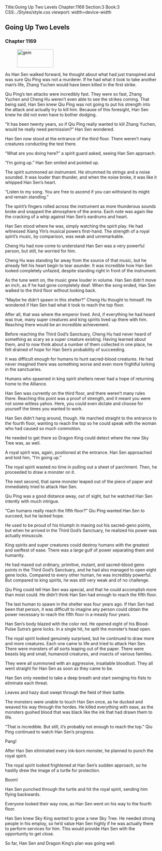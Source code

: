 Title:Going Up Two Levels 
Chapter:1169 
Section:3 
Book:3 
CSS:../Styles/style.css 
viewport: width=device-width
  
## Going Up Two Levels
### Chapter 1169 
<figure>
	<img src="../Images/gem.gif" alt="gem" id="gem" width="120" height="60" />
</figure>
  

  
  As Han Sen walked forward, he thought about what had just transpired and was sure Qiu Ping was not a murderer. If he had what it took to take another man’s life, Zhang Yuchen would have been killed in the first strike.

Qiu Ping’s ten attacks were incredibly fast. They were so fast, Zhang Yuchen and Cheng Hu weren’t even able to see the strikes coming. That being said, Han Sen knew Qiu Ping was not going to put his strength into the attack and actually try to kill him. Because of this foresight, Han Sen knew he did not even have to bother dodging.

“It has been twenty years, so if Qiu Ping really wanted to kill Zhang Yuchen, would he really need permission?” Han Sen wondered.

Han Sen now stood at the entrance of the third floor. There weren’t many creatures conducting the test there.

“What are you doing here?” a spirit guard asked, seeing Han Sen approach.

“I’m going up.” Han Sen smiled and pointed up.

The spirit summoned an instrument. He strummed its strings and a noise sounded. It was louder than thunder, and when the noise broke, it was like it whipped Han Sen’s heart.

“Listen to my song. You are free to ascend if you can withstand its might and remain standing.”

The spirit’s fingers rolled across the instrument as more thunderous sounds broke and snapped the atmosphere of the arena. Each note was again like the cracking of a whip against Han Sen’s eardrums and heart.

Han Sen stood where he was, simply watching the spirit play. He had witnessed Xiang Yin’s musical powers first-hand. The strength of a royal spirit’s music, by comparison, was weak and unremarkable.

Cheng Hu had now come to understand Han Sen was a very powerful person, but still, he worried for him.

Cheng Hu was standing far away from the source of that music, but he already felt his heart begin to tear asunder. It was incredible how Han Sen looked completely unfazed, despite standing right in front of the instrument.

As the tune went on, the music grew louder in volume. Han Sen didn’t move an inch, as if he had gone completely deaf. When the song ended, Han Sen walked to the third floor without looking back.

“Maybe he didn’t spawn in this shelter?” Cheng Hu thought to himself. He wondered if Han Sen had what it took to reach the top floor.

After all, that was where the emperor lived. And, if everything he had heard was true, many super creatures and king spirits lived up there with him. Reaching there would be an incredible achievement.

Before reaching the Third God’s Sanctuary, Cheng Hu had never heard of something as scary as a super creature existing. Having learned about them, and to now think about a number of them collected in one place, he felt drained of hope for Han Sen’s probability of succeeding.

It was difficult enough for humans to hunt sacred-blood creatures. He had never imagined there was something worse and even more frightful lurking in the sanctuaries.

Humans who spawned in king spirit shelters never had a hope of returning home to the Alliance.

Han Sen was currently on the third floor, and there weren’t many rules there. Reaching this point was a proof of strength, and it meant you were not some witless yahoo. Here, you could even dictate and choose for yourself the times you wanted to work.

Han Sen didn’t hang around, though. He marched straight to the entrance to the fourth floor, wanting to reach the top so he could speak with the woman who had caused so much commotion.

He needed to get there so Dragon King could detect where the new Sky Tree was, as well.

A royal spirit was, again, positioned at the entrance. Han Sen approached and told him, “I’m going up.”

The royal spirit wasted no time in pulling out a sheet of parchment. Then, he proceeded to draw a monster on it.

The next second, that same monster leaped out of the piece of paper and immediately tried to attack Han Sen.

Qiu Ping was a good distance away, out of sight, but he watched Han Sen intently with much intrigue.

“Can humans really reach the fifth floor?” Qiu Ping wanted Han Sen to succeed, but he lacked hope.

He used to be proud of his triumph in maxing out his sacred-geno points, but when he arrived in the Third God’s Sanctuary, he realized his power was actually minuscule.

King spirits and super creatures could destroy humans with the greatest and swiftest of ease. There was a large gulf of power separating them and humanity.

He had maxed out ordinary, primitive, mutant, and sacred-blood geno points in the Third God’s Sanctuary, and he had also managed to open eight gene locks. Compared to every other human, he was incredibly powerful. But compared to king spirits, he was still very weak and of no challenge.

Qiu Ping could tell Han Sen was special, and that he could accomplish more than most could. He didn’t think Han Sen had enough to reach the fifth floor.

The last human to spawn in the shelter was four years ago. If Han Sen had been that person, it was difficult to imagine any person could obtain the power necessary to reach the fifth floor in a measly four years.

Han Sen’s body blazed with the color red. He opened eight of his Blood-Pulse Sutra’s gene locks. In a single hit, he split the monster’s head open.

The royal spirit looked genuinely surprised, but he continued to draw more and more creatures. Each one came to life and tried to attack Han Sen. There were monsters of all sorts leaping out of the paper. There were beasts big and small, humanoid creatures, and insects of various families.

They were all summoned with an aggressive, insatiable bloodlust. They all went straight for Han Sen as soon as they came to be.

Han Sen only needed to take a deep breath and start swinging his fists to eliminate each threat.

Leaves and hazy dust swept through the field of their battle.

The monsters were unable to touch Han Sen once, as he ducked and weaved his way through the hordes. He killed everything with ease, as the monsters gushed blood that was black like the ink that had drawn them to life.

“That is incredible. But still, it’s probably not enough to reach the top.” Qiu Ping continued to watch Han Sen’s progress.

Pang!

After Han Sen eliminated every ink-born monster, he planned to punch the royal spirit.

The royal spirit looked frightened at Han Sen’s sudden approach, so he hastily drew the image of a turtle for protection.

Boom!

Han Sen punched through the turtle and hit the royal spirit, sending him flying backwards.

Everyone looked their way now, as Han Sen went on his way to the fourth floor.

Han Sen knew Sky King wanted to grow a new Sky Tree. He needed strong people in his employ, so he’d value Han Sen highly if he was actually there to perform services for him. This would provide Han Sen with the opportunity to get close.

So far, Han Sen and Dragon King’s plan was going well.

